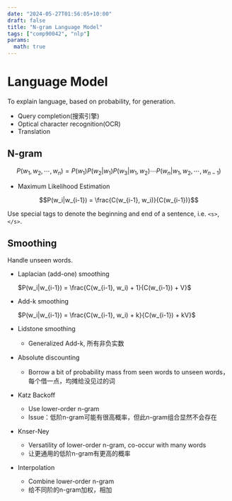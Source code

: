 ```yaml
---
date: "2024-05-27T01:56:05+10:00"
draft: false
title: "N-gram Language Model"
tags: ["comp90042", "nlp"]
params:
  math: true
---
```


# Language Model

To explain language, based on probability, for generation.

- Query completion(搜索引擎)
- Optical character recognition(OCR)
- Translation

## N-gram

$$P(w_1, w_2, \cdots, w_n) = P(w_1)P(w_2|w_1)P(w_3|w_1, w_2) \cdots P(w_n|w_1, w_2, \cdots, w_{n-1})$$

- Maximum Likelihood Estimation

$$P(w_i|w_{i-1}) = \frac{C(w_{i-1}, w_i)}{C(w_{i-1})}$$

Use special tags to denote the beginning and end of a sentence, i.e. `<s>`, `</s>`.

## Smoothing

Handle unseen words.

- Laplacian (add-one) smoothing

    $P(w_i|w_{i-1}) = \frac{C(w_{i-1}, w_i) + 1}{C(w_{i-1}) + V}$

- Add-k smoothing

    $P(w_i|w_{i-1}) = \frac{C(w_{i-1}, w_i) + k}{C(w_{i-1}) + kV}$

- Lidstone smoothing 
  - Generalized Add-k, 所有非负实数

- Absolute discounting 
  - Borrow a bit of probability mass from seen words to unseen words， 每个借一点，均摊给没见过的词

- Katz Backoff 
  - Use lower-order n-gram
  - Issue：低阶n-gram可能有很高概率，但此n-gram组合显然不会存在

- Knser-Ney 
  - Versatility of lower-order n-gram, co-occur with many words
  - 让更通用的低阶n-gram有更高的概率

- Interpolation 
  - Combine lower-order n-gram
  - 给不同阶的n-gram加权，相加